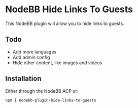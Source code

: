 # NodeBB Hide Links To Guests

This NodeBB plugin will allow you to hide links to guests.

## Todo

- Add more languages
- Add admin config
- Hide other content, like images and videos

## Installation

Either through the NodeBB ACP or:

    npm i nodebb-plugin-hide-links-to-guests